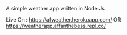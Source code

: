﻿A simple weather app written in Node.Js

Live On : https://afweather.herokuapp.com/ 
          OR 
          https://weatherapp.affanthebess.repl.co/
